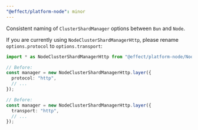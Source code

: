 ```yaml
---
"@effect/platform-node": minor
---
```


Consistent naming of `ClusterShardManager` options between `Bun` and `Node`.

If you are currently using `NodeClusterShardManagerHttp`, please rename `options.protocol` to `options.transport`:

```ts
import * as NodeClusterShardManagerHttp from "@effect/platform-node/NodeClusterShardManagerHttp"

// Before:
const manager = new NodeClusterShardManagerHttp.layer({
  protocol: "http",
  // ...
});

// Before:
const manager = new NodeClusterShardManagerHttp.layer({
  transport: "http",
  // ...
});
```
